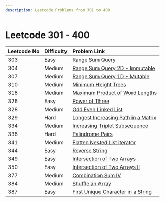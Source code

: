 ```yaml
---
description: Leetcode Problems from 301 to 400
---
```


# Leetcode 301 - 400



| Leetcode No | Difficulty | Problem Link |
| :--- | :--- | :--- |
| 303 | Easy | [Range Sum Query](../difficulty-based-problem-index/leetcode-easy/leetcode-303-range-sum-query-immutable.md) |
| 304 | Medium | [Range Sum Query 2D - Immutable](../difficulty-based-problem-index/leetcode-medium/leetcode-304-range-sum-query-2d-immutable.md) |
| 307 | Medium | [Range Sum Query 1D - Mutable](../difficulty-based-problem-index/leetcode-medium/leetcode-307-range-sum-query-mutable.md) |
| 310 | Medium | [Minimum Height Trees](../difficulty-based-problem-index/leetcode-medium/leetcode-310-minimum-height-trees.md) |
| 318 | Medium | [Maximum Product of Word Lengths](../difficulty-based-problem-index/leetcode-medium/leetcode-318-maximum-product-of-word-lengths.md) |
| 326 | Easy | [Power of Three](../difficulty-based-problem-index/leetcode-easy/leetcode-326-power-of-three.md) |
| 328 | Medium | [Odd Even Linked List](../difficulty-based-problem-index/leetcode-medium/leetcode-328-odd-even-linked-list.md) |
| 329 | Hard | [Longest Increasing Path in a Matrix](../difficulty-based-problem-index/leetcode-hard/leetcode-329-longest-increasing-path-in-a-matrix.md) |
| 334 | Medium | [Increasing Triplet Subsequence](../difficulty-based-problem-index/leetcode-medium/leetcode-334-increasing-triplet-subsequence.md) |
| 336 | Hard | [Palindrome Pairs](../difficulty-based-problem-index/leetcode-hard/leetcode-336-palindrome-pairs.md) |
| 341 | Medium | [Flatten Nested List iterator](../difficulty-based-problem-index/leetcode-medium/leetcode-341-flatten-nested-list-iterator.md) |
| 344 | Easy | [Reverse String](../difficulty-based-problem-index/leetcode-easy/leetcode-344-reverse-string.md) |
| 349 | Easy | [Intersection of Two Arrays](../difficulty-based-problem-index/leetcode-easy/leetcode-349-intersection-of-two-arrays.md) |
| 350 | Easy | [Intersection of Two Arrays II](../difficulty-based-problem-index/leetcode-easy/leetcode-350-intersection-of-two-array-ii.md) |
| 377 | Medium | [Combination Sum IV](../difficulty-based-problem-index/leetcode-medium/leetcode-377-combination-sum-iv.md) |
| 384 | Medium | [Shuffle an Array](../difficulty-based-problem-index/leetcode-medium/leetcode-384-shuffle-an-array.md) |
| 387 | Easy | [First Unique Character in a String](../difficulty-based-problem-index/leetcode-easy/leetcode-387-first-unique-character-in-a-string.md) |

